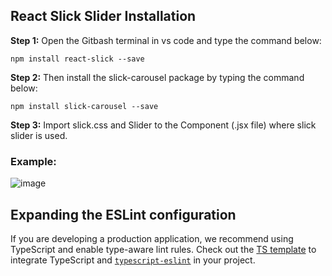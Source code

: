 ## React Slick Slider Installation

**Step 1:** Open the Gitbash terminal in vs code and type the command below:
```
npm install react-slick --save
```
**Step 2:** Then install the slick-carousel package by typing the command below:
```
npm install slick-carousel --save
```
**Step 3:** Import slick.css and Slider to the Component (.jsx file) where slick slider is used.

### Example:
![image](https://github.com/user-attachments/assets/29782c90-141a-4ea4-9a27-200525348a18)


## Expanding the ESLint configuration

If you are developing a production application, we recommend using TypeScript and enable type-aware lint rules. Check out the [TS template](https://github.com/vitejs/vite/tree/main/packages/create-vite/template-react-ts) to integrate TypeScript and [`typescript-eslint`](https://typescript-eslint.io) in your project.

